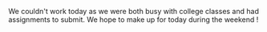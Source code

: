 We couldn't work today as we were both busy with college classes and had assignments to submit. We hope to make up for today during the weekend !
